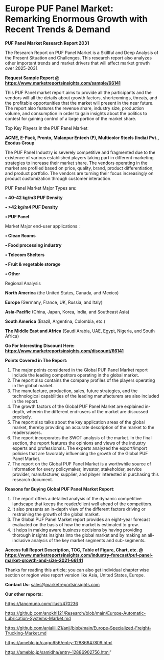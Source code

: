 # Europe PUF Panel Market: Remarking Enormous Growth with Recent Trends & Demand

<strong>PUF Panel Market Research Report 2031</strong>

The Research Report on PUF Panel Market is a Skillful and Deep Analysis of the Present Situation and Challenges. This research report also analyzes other important trends and market drivers that will affect market growth over 2025-2031.

<strong>Request Sample Report @ <a href=https://www.marketreportsinsights.com/sample/66141>https://www.marketreportsinsights.com/sample/66141</a></strong>

This PUF Panel market report aims to provide all the participants and the vendors will all the details about growth factors, shortcomings, threats, and the profitable opportunities that the market will present in the near future. The report also features the revenue share, industry size, production volume, and consumption in order to gain insights about the politics to contest for gaining control of a large portion of the market share.

Top Key Players in the PUF Panel Market:

<strong>ACME, E-Pack, Pronto, Malanpur Entech (P), Multicolor Steels (India) Pvt., Exodus Group</strong>

The PUF Panel Industry is severely competitive and fragmented due to the existence of various established players taking part in different marketing strategies to increase their market share. The vendors operating in the market are profiled based on price, quality, brand, product differentiation, and product portfolio. The vendors are turning their focus increasingly on product customization through customer interaction.

PUF Panel Market Major Types are:

<strong>• 40-42 kg/m3 PUF Density

• >42 kg/m4 PUF Density

• PUF Panel</strong>

Market Major end-user applications :

<strong>• Clean Rooms

• Food processing industry

• Telecom Shelters

• Fruit & vegetable storage

• Other</strong>

Regional Analysis

</u><strong><b>North America</b></strong> (the United States, Canada, and Mexico)

<strong><b>Europe </b></strong>(Germany, France, UK, Russia, and Italy)

<strong><b>Asia-Pacific</b></strong> (China, Japan, Korea, India, and Southeast Asia)

<strong><b>South America</b></strong> (Brazil, Argentina, Colombia, etc.)

<strong><b>The Middle East and Africa</b></strong> (Saudi Arabia, UAE, Egypt, Nigeria, and South Africa)

<strong>Go For Interesting Discount Here: <a href=https://www.marketreportsinsights.com/discount/66141>https://www.marketreportsinsights.com/discount/66141</a></strong>

<strong>Points Covered in The Report:</strong>
<ol>
  <li>The major points considered in the Global PUF Panel Market report include the leading competitors operating in the global market.</li>
  <li>The report also contains the company profiles of the players operating in the global market.</li>
  <li>The manufacture, production, sales, future strategies, and the technological capabilities of the leading manufacturers are also included in the report.</li>
  <li>The growth factors of the Global PUF Panel Market are explained in-depth, wherein the different end-users of the market are discussed precisely.</li>
  <li>The report also talks about the key application areas of the global market, thereby providing an accurate description of the market to the readers/users.</li>
  <li>The report incorporates the SWOT analysis of the market. In the final section, the report features the opinions and views of the industry experts and professionals. The experts analyzed the export/import policies that are favorably influencing the growth of the Global PUF Panel Market.</li>
  <li>The report on the Global PUF Panel Market is a worthwhile source of information for every policymaker, investor, stakeholder, service provider, manufacturer, supplier, and player interested in purchasing this research document.</li>
</ol>
<strong>Reasons for Buying Global PUF Panel Market Report:</strong>

<ol>
  <li>The report offers a detailed analysis of the dynamic competitive landscape that keeps the reader/client well ahead of the competitors.</li>
  <li>It also presents an in-depth view of the different factors driving or restraining the growth of the global market.</li>
  <li>The Global PUF Panel Market report provides an eight-year forecast evaluated on the basis of how the market is estimated to grow.</li>
  <li>It helps in making aware business decisions by having providing thorough insights insights into the global market and by making an all-inclusive analysis of the key market segments and sub-segments.</li>
</ol>
<strong>Access full Report Description, TOC, Table of Figure, Chart, etc. @ <a href=https://www.marketreportsinsights.com/industry-forecast/puf-panel-market-growth-and-size-2021-66141>https://www.marketreportsinsights.com/industry-forecast/puf-panel-market-growth-and-size-2021-66141</a></strong>


Thanks for reading this article; you can also get individual chapter wise section or region wise report version like Asia, United States, Europe.

<strong>Contact Us:</strong>
sales@marketreportsinsights.com

<strong>Our other reports:</strong>

<a href=https://tanomuno.com/illust/470236>https://tanomuno.com/illust/470236</a>

<a href=https://github.com/anokhi121/Research/blob/main/Europe-Automatic-Lubrication-Systems-Market.md>https://github.com/anokhi121/Research/blob/main/Europe-Automatic-Lubrication-Systems-Market.md</a>

<a href=https://github.com/anjaliiii21/anjj/blob/main/Europe-Specialized-Freight-Trucking-Market.md>https://github.com/anjaliiii21/anjj/blob/main/Europe-Specialized-Freight-Trucking-Market.md</a>

<a href=https://ameblo.jp/cargo656/entry-12886947809.html>https://ameblo.jp/cargo656/entry-12886947809.html</a>

<a href=https://ameblo.jp/samidha/entry-12886902756.html>https://ameblo.jp/samidha/entry-12886902756.html</a>"
